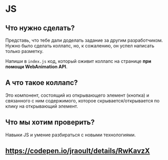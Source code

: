 # JS

## Что нужно сделать?
Представь, что тебе дали доделать задание за другим разработчиком. Нужно было сделать коллапс, но, к сожалению, он успел написать только разметку.

Напиши в ```index.js``` код, который оживит коллапс на странице **при помощи WebAnimation API**.

## А что такое коллапс?
Это компонент, состоящий из открывающего элемент (кнопка) и связанного с ним содержимого, которое скрывается/открывается по клику на открывающий элемент.

## Что мы хотим проверить?
Навыки JS и умение разбираться с новыми технологиями.


## https://codepen.io/jraoult/details/RwKavzX